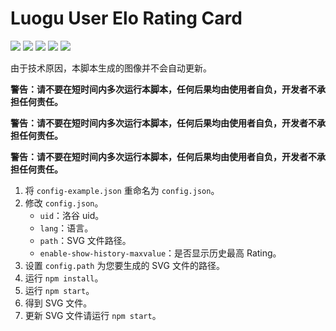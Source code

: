 # Luogu User Elo Rating Card

![](https://img.shields.io/github/last-commit/hjl2011/luogu-user-elo-rating-card?logo=github&style=flat-square)
![](https://img.shields.io/github/stars/hjl2011/luogu-user-elo-rating-card?logo=github&style=flat-square)
![](https://img.shields.io/github/languages/code-size/hjl2011/luogu-user-elo-rating-card?logo=github&style=flat-square)
![](https://img.shields.io/github/package-json/v/hjl2011/luogu-user-elo-rating-card?style=flat-square)
![](https://img.shields.io/github/license/hjl2011/luogu-user-elo-rating-card?style=flat-square)

由于技术原因，本脚本生成的图像并不会自动更新。

**警告：请不要在短时间内多次运行本脚本，任何后果均由使用者自负，开发者不承担任何责任。**

**警告：请不要在短时间内多次运行本脚本，任何后果均由使用者自负，开发者不承担任何责任。**

**警告：请不要在短时间内多次运行本脚本，任何后果均由使用者自负，开发者不承担任何责任。**

1. 将 `config-example.json` 重命名为 `config.json`。
2. 修改 `config.json`。
   - `uid`：洛谷 uid。
   - `lang`：语言。
   - `path`：SVG 文件路径。
   - `enable-show-history-maxvalue`：是否显示历史最高 Rating。
3. 设置 `config.path` 为您要生成的 SVG 文件的路径。
4. 运行 `npm install`。
5. 运行 `npm start`。
6. 得到 SVG 文件。
7. 更新 SVG 文件请运行 `npm start`。